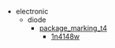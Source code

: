 * electronic
  * diode
    * [package_marking_t4](electronic/diode/package_marking_t4)
      * [1n4148w](electronic/diode/package_marking_t4/1n4148w)
